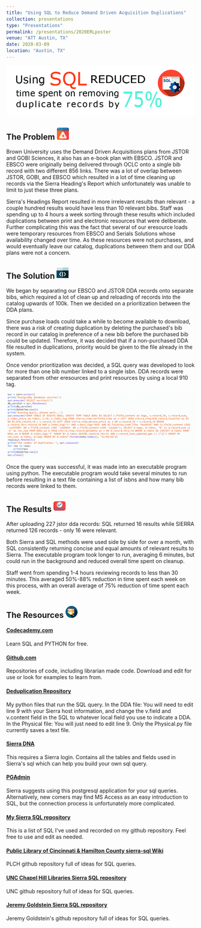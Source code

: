 ```yaml
---
title: "Using SQL to Reduce Demand Driven Acquisition Duplications"
collection: presentations
type: "Presentations"
permalink: /presentations/2020ERLposter
venue: "ATT Austin, TX"
date: 2020-03-09
location: "Austin, TX"
---
```


![Using SQL reduced time spent on removing duplicate records by 75%](https://github.com/KyleneKristine/KyleneKristine.github.io/blob/master/_presentations/2020posterheader.jpg?raw=true "Using SQL reduced time spent on removing duplicate records by 75%")

The Problem ![](/images/problem.png)
---
Brown University uses the Demand Driven Acquisitions plans from JSTOR and GOBI Sciences, it also has an e-book plan with EBSCO. JSTOR and EBSCO were originally being delivered through OCLC onto a single bib record with two different 856 links. There was a lot of overlap between JSTOR, GOBI, and EBSCO which resulted in a lot of time cleaning up records via the Sierra Heading's Report which unfortunately was unable to limit to just these three plans.

Sierra's Headings Report resulted in more irrelevant results than relevant - a couple hundred results would have less than 10 relevant bibs. Staff was spending up to 4 hours a week sorting through these results which included duplications between print and electronic resources that were deliberate. Further complicating this was the fact that several of our eresource loads were temporary resources from EBSCO and Serials Solutions whose availability changed over time. As these resources were not purchases, and would eventually leave our catalog, duplications between them and our DDA plans were not a concern.


The Solution ![](/images/code.png)
---
We began by separating our EBSCO and JSTOR DDA records onto separate bibs, which required a lot of clean up and reloading of records into the catalog upwards of 100k. Then we decided on a prioritization between the DDA plans.

Since purchase loads could take a while to become available to download, there was a risk of creating duplication by deleting the purchased's bib record in our catalog in preference of a new bib before the purchased bib could be updated. Therefore, it was decided that if a non-purchased DDA file resulted in duplications, priority would be given to the file already in the system.

Once vendor prioritization was decided, a SQL query was developed to look for more than one bib number linked to a single isbn. DDA records were separated from other eresources and print resources by using a local 910 tag. 

![](/images/sqlposterc.jpg "screenshot of the sql code used")

Once the query was successful, it was made into an executable program using python. The executable program would take several minutes to run before resulting in a text file containing a list of isbns and how many bib records were linked to them.

The Results ![](/images/solved.png)
---
After uploading 227 jstor dda records: SQL returned 16 results while SIERRA returned 126 records - only 16 were relevant.

Both Sierra and SQL methods were used side by side for over a month, with SQL consistently returning concise and equal amounts of relevant results to Sierra. The executable program took longer to run, averaging 6 minutes, but could run in the background and reduced overall time spent on cleanup.

Staff went from spending 1-4 hours reviewing records to less than 30 minutes. This averaged 50%-88% reduction in time spent each week on this process, with an overall average of 75% reduction of time spent each week.

The Resources ![](/images/research.png)
---
#### [Codecademy.com](https://www.codecademy.com/learn/learn-sql)
Learn SQL and PYTHON for free.

#### [Github.com](http://github.com)
Repositories of code, including librarian made code. Download and edit for use or look for examples to learn from.

#### [Deduplication Repository](https://github.com/KyleneKristine/deduplicator)
My python files that run the SQL query. In the DDA file: You will need to edit line 9 with your Sierra host information, and change the v.field and v.content field in the SQL to whatever local field you use to indicate a DDA. In the Physical file: You will just need to edit line 9. Only the Physical.py file currently saves a text file.

#### [Sierra DNA](https://techdocs.iii.com/sierradna/)
This requires a Sierra login. Contains all the tables and fields used in Sierra's sql which can help you build your own sql query.

#### [PGAdmin](https://www.pgadmin.org/)
Sierra suggests using this postgresql application for your sql queries. Alternatively, new comers may find MS Access as an easy introduction to SQL, but the connection process is unfortunately more complicated.

#### [My Sierra SQL repository](https://github.com/KyleneKristine/Sierra-SQL/wiki/Sierra-Direct)
This is a list of SQL I've used and recorded on my github repository. Feel free to use and edit as needed.

#### [Public Library of Cincinnati & Hamilton County sierra-sql Wiki](https://github.com/plch/sierra-sql/wiki)
PLCH github repository full of ideas for SQL queries.

#### [UNC Chapel Hill Libraries Sierra SQL repository](https://github.com/UNC-Libraries/III-Sierra-SQL/wiki)
UNC github repository full of ideas for SQL queries.

#### [Jeremy Goldstein Sierra SQL repository](https://github.com/jmgold/SQL-Queries/wiki)
Jeremy Goldstein's github repository full of ideas for SQL queries.
